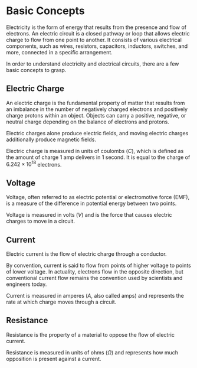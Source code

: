 # Basic Concepts

Electricity is the form of energy that results from the presence and flow of electrons. An electric circuit is a closed pathway or loop that allows electric charge to flow from one point to another. It consists of various electrical components, such as wires, resistors, capacitors, inductors, switches, and more, connected in a specific arrangement.

In order to understand electricity and electrical circuits, there are a few basic concepts to grasp.

## Electric Charge

An electric charge is the fundamental property of matter that results from an imbalance in the number of negatively charged electrons and positively charge protons within an object. Objects can carry a positive, negative, or neutral charge depending on the balance of electrons and protons.

Electric charges alone produce electric fields, and moving electric charges additionally produce magnetic fields.

Electric charge is measured in units of coulombs ($C$), which is defined as the amount of charge 1 amp delivers in 1 second. It is equal to the charge of $6.242 \times 10^{18}$ electrons.

## Voltage

Voltage, often referred to as electric potential or electromotive force (EMF), is a measure of the difference in potential energy between two points.

Voltage is measured in volts ($V$) and is the force that causes electric charges to move in a circuit.

## Current

Electric current is the flow of electric charge through a conductor.

By convention, current is said to flow from points of higher voltage to points of lower voltage. In actuality, electrons flow in the opposite direction, but conventional current flow remains the convention used by scientists and engineers today.

Current is measured in amperes ($A$, also called amps) and represents the rate at which charge moves through a circuit.

## Resistance

Resistance is the property of a material to oppose the flow of electric current.

Resistance is measured in units of ohms ($\Omega$) and represents how much opposition is present against a current.
